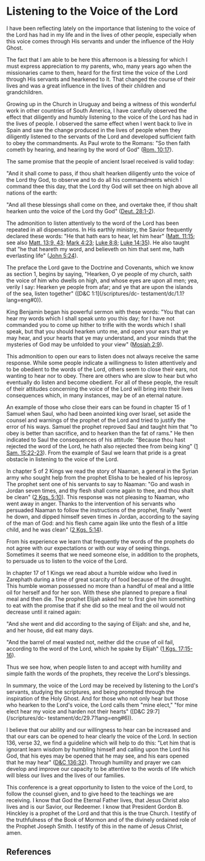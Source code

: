 # Listening to the Voice of the Lord

I have been reflecting lately on the importance that listening to the voice of
the Lord has had in my life and in the lives of other people, especially when
this voice comes through His servants and under the influence of the Holy
Ghost.

The fact that I am able to be here this afternoon is a blessing for which I
must express appreciation to my parents, who, many years ago when the
missionaries came to them, heard for the first time the voice of the Lord
through His servants and hearkened to it. That changed the course of their
lives and was a great influence in the lives of their children and
grandchildren.

Growing up in the Church in Uruguay and being a witness of this wonderful work
in other countries of South America, I have carefully observed the effect that
diligently and humbly listening to the voice of the Lord has had in the lives
of people. I observed the same effect when I went back to live in Spain and
saw the change produced in the lives of people when they diligently listened
to the servants of the Lord and developed sufficient faith to obey the
commandments. As Paul wrote to the Romans: "So then faith cometh by hearing,
and hearing by the word of God" ([Rom.
10:17](/scriptures/nt/rom/10.17?lang=eng#16)).

The same promise that the people of ancient Israel received is valid today:

"And it shall come to pass, if thou shalt hearken diligently unto the voice of
the Lord thy God, to observe and to do all his commandments which I command
thee this day, that the Lord thy God will set thee on high above all nations
of the earth:

"And all these blessings shall come on thee, and overtake thee, if thou shalt
hearken unto the voice of the Lord thy God" ([Deut.
28:1-2](/scriptures/ot/deut/28.1-2?lang=eng#0)).

The admonition to listen attentively to the word of the Lord has been repeated
in all dispensations. In His earthly ministry, the Savior frequently declared
these words: "He that hath ears to hear, let him hear" ([Matt.
11:15](/scriptures/nt/matt/11.15?lang=eng#14); see also [Matt. 13:9,
43](/scriptures/nt/matt/13.9,43?lang=eng#8); [Mark
4:23](/scriptures/nt/mark/4.23?lang=eng#22); [Luke
8:8](/scriptures/nt/luke/8.8?lang=eng#7); [Luke
14:35](/scriptures/nt/luke/14.35?lang=eng#34)). He also taught that "he that
heareth my word, and believeth on him that sent me, hath everlasting life"
([John 5:24](/scriptures/nt/john/5.24?lang=eng#23)).

The preface the Lord gave to the Doctrine and Covenants, which we know as
section 1, begins by saying, "Hearken, O ye people of my church, saith the
voice of him who dwells on high, and whose eyes are upon all men; yea, verily
I say: Hearken ye people from afar; and ye that are upon the islands of the
sea, listen together" ([D&amp;C 1:1](/scriptures/dc-
testament/dc/1.1?lang=eng#0)).

King Benjamin began his powerful sermon with these words: "You that can hear
my words which I shall speak unto you this day; for I have not commanded you
to come up hither to trifle with the words which I shall speak, but that you
should hearken unto me, and open your ears that ye may hear, and your hearts
that ye may understand, and your minds that the mysteries of God may be
unfolded to your view" ([Mosiah 2:9](/scriptures/bofm/mosiah/2.9?lang=eng#8)).

This admonition to open our ears to listen does not always receive the same
response. While some people indicate a willingness to listen attentively and
to be obedient to the words of the Lord, others seem to close their ears, not
wanting to hear nor to obey. There are others who are slow to hear but who
eventually do listen and become obedient. For all of these people, the result
of their attitudes concerning the voice of the Lord will bring into their
lives consequences which, in many instances, may be of an eternal nature.

An example of those who close their ears can be found in chapter 15 of 1
Samuel when Saul, who had been anointed king over Israel, set aside the
counsel and warnings of the prophet of the Lord and tried to justify the error
of his ways. Samuel the prophet reproved Saul and taught him that "to obey is
better than sacrifice, and to hearken than the fat of rams." He then indicated
to Saul the consequences of his attitude: "Because thou hast rejected the word
of the Lord, he hath also rejected thee from being king" ([1 Sam.
15:22-23](/scriptures/ot/1-sam/15.22-23?lang=eng#21)). From the example of
Saul we learn that pride is a great obstacle in listening to the voice of the
Lord.

In chapter 5 of 2 Kings we read the story of Naaman, a general in the Syrian
army who sought help from the prophet Elisha to be healed of his leprosy. The
prophet sent one of his servants to say to Naaman: "Go and wash in Jordan
seven times, and thy flesh shall come again to thee, and thou shalt be clean"
([2 Kgs. 5:10](/scriptures/ot/2-kgs/5.10?lang=eng#9)). This response was not
pleasing to Naaman, who went away in anger. Thanks to the intervention of his
servants who persuaded Naaman to follow the instructions of the prophet,
finally "went he down, and dipped himself seven times in Jordan, according to
the saying of the man of God: and his flesh came again like unto the flesh of
a little child, and he was clean" ([2 Kgs.
5:14](/scriptures/ot/2-kgs/5.14?lang=eng#13)).

From his experience we learn that frequently the words of the prophets do not
agree with our expectations or with our way of seeing things. Sometimes it
seems that we need someone else, in addition to the prophets, to persuade us
to listen to the voice of the Lord.

In chapter 17 of 1 Kings we read about a humble widow who lived in Zarephath
during a time of great scarcity of food because of the drought. This humble
woman possessed no more than a handful of meal and a little oil for herself
and for her son. With these she planned to prepare a final meal and then die.
The prophet Elijah asked her to first give him something to eat with the
promise that if she did so the meal and the oil would not decrease until it
rained again:

"And she went and did according to the saying of Elijah: and she, and he, and
her house, did eat many days.

"And the barrel of meal wasted not, neither did the cruse of oil fail,
according to the word of the Lord, which he spake by Elijah" ([1 Kgs.
17:15-16](/scriptures/ot/1-kgs/17.15-16?lang=eng#14)).

Thus we see how, when people listen to and accept with humility and simple
faith the words of the prophets, they receive the Lord's blessings.

In summary, the voice of the Lord may be received by listening to the Lord's
servants, studying the scriptures, and being prompted through the inspiration
of the Holy Ghost. And for those who not only hear but those who hearken to
the Lord's voice, the Lord calls them "mine elect," "for mine elect hear my
voice and harden not their hearts" ([D&amp;C 29:7](/scriptures/dc-
testament/dc/29.7?lang=eng#6)).

I believe that our ability and our willingness to hear can be increased and
that our ears can be opened to hear clearly the voice of the Lord. In section
136, verse 32, we find a guideline which will help to do this: "Let him that
is ignorant learn wisdom by humbling himself and calling upon the Lord his
God, that his eyes may be opened that he may see, and his ears opened that he
may hear" ([D&amp;C 136:32](/scriptures/dc-testament/dc/136.32?lang=eng#31)).
Through humility and prayer we can develop and improve our capacity to be
attentive to the words of life which will bless our lives and the lives of our
families.

This conference is a great opportunity to listen to the voice of the Lord, to
follow the counsel given, and to give heed to the teachings we are receiving.
I know that God the Eternal Father lives, that Jesus Christ also lives and is
our Savior, our Redeemer. I know that President Gordon B. Hinckley is a
prophet of the Lord and that this is the true Church. I testify of the
truthfulness of the Book of Mormon and of the divinely ordained role of the
Prophet Joseph Smith. I testify of this in the name of Jesus Christ, amen.

## References

